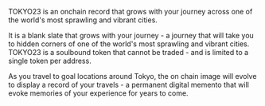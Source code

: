 TOKYO23 is an onchain record that grows with your journey across one of the world's most sprawling and vibrant cities.

It is a blank slate that grows with your journey - a journey that will take you to hidden corners of one of the world's most sprawling and vibrant cities. TOKYO23 is a soulbound token that cannot be traded - and is limited to a single token per address.

As you travel to goal locations around Tokyo, the on chain image will evolve to display a record of your travels - a permanent digital memento that will evoke memories of your experience for years to come.
